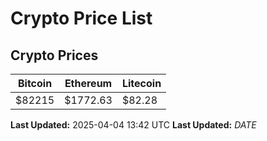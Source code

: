# Crypto Price List

## Crypto Prices
| Bitcoin | Ethereum | Litecoin |
| ------- | -------- | -------- |
| $82215 | $1772.63 | $82.28 |
**Last Updated:** 2025-04-04 13:42 UTC
**Last Updated:** $DATE$
